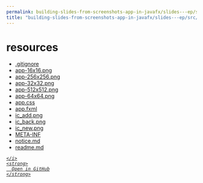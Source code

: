 ```yaml
---
permalink: building-slides-from-screenshots-app-in-javafx/slides---ep/src/main/resources
title: "building-slides-from-screenshots-app-in-javafx/slides---ep/src/main/resources"
---
```


# resources
<ul>
  <li>
    <a href="https://github.com/tobiasbriones/blog/tree/main/swe/dev/java/javafx/drawing/productivity/building-slides-from-screenshots-app-in-javafx/slides---ep/src/main/resources/.gitignore" target="_blank">
      .gitignore
    </a>
  </li>
  <li>
    <a href="app-16x16.png">
      app-16x16.png
    </a>
  </li>
  <li>
    <a href="app-256x256.png">
      app-256x256.png
    </a>
  </li>
  <li>
    <a href="app-32x32.png">
      app-32x32.png
    </a>
  </li>
  <li>
    <a href="app-512x512.png">
      app-512x512.png
    </a>
  </li>
  <li>
    <a href="app-64x64.png">
      app-64x64.png
    </a>
  </li>
  <li>
    <a href="app.css">
      app.css
    </a>
  </li>
  <li>
    <a href="app.fxml">
      app.fxml
    </a>
  </li>
  <li>
    <a href="ic_add.png">
      ic_add.png
    </a>
  </li>
  <li>
    <a href="ic_back.png">
      ic_back.png
    </a>
  </li>
  <li>
    <a href="ic_new.png">
      ic_new.png
    </a>
  </li>
  <li>
    <a href="META-INF">
      META-INF
    </a>
  </li>
  <li>
    <a href="notice.md">
      notice.md
    </a>
  </li>
  <li>
    <a href="readme.md">
      readme.md
    </a>
  </li>
</ul>
<div class="social open-gh-btn my-4">
  <a class="btn btn-github" href="https://github.com/tobiasbriones/blog/tree/main/swe/dev/java/javafx/drawing/productivity/building-slides-from-screenshots-app-in-javafx/slides---ep/src/main/resources" target="_blank">
    <i class="fab fa-github">
      
    </i>
    <strong>
      Open in GitHub
    </strong>
  </a>
</div>